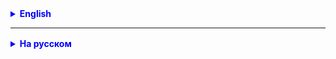 <details style="margin-top: 16px">
  <summary style="cursor: pointer; color: blue;"><b>English</b></summary>

## Interfaces Comparator and Comparable

`Comparable` and `Comparator` are interfaces that allow you to **compare** objects in Java.

- `Comparable` allows you to define the **natural order** of comparison for objects of a particular class.
- `Comparator` provides the ability to define **multiple ways of comparison** for a single class.

### Using Comparable

To use `Comparable`, a class must implement this interface and override the `compareTo()` method. Example:

```java
public class Person implements Comparable<Person> {
    private String name;
    private int age;

    // Constructors, getters, setters

    @Override
    public int compareTo(Person other) {
        return this.age - other.age;
    }
}
```

### Using Comparator

`Comparator` allows you to create custom comparison rules for objects. Example:

```java
public class PersonAgeComparator implements Comparator<Person> {
    @Override
    public int compare(Person p1, Person p2) {
        return p1.getAge() - p2.getAge();
    }
}
```

### What's the Difference Between Comparator and Comparable in Java?

In Java, the `Comparator` and `Comparable` interfaces are used for object comparison, but they serve different purposes:

1. `Comparable`:

- The `Comparable` interface allows an object to compare itself with another object.
- A class implementing `Comparable` provides the `compareTo` method, which defines how one object compares to another.
- Objects implementing `Comparable` can be naturally ordered, such as numbers or strings, and can be compared using the `compareTo` method.

2. `Comparator`:

- The `Comparator` interface represents an external comparator that can be used to compare objects, even if the class itself does not implement `Comparable`.
- You can create different `Comparator` instances for sorting objects based on different criteria.
- `Comparator` implements the `compare` method, which takes two objects and determines which one should come first.

**It's important to remember** that `Comparable` defines the natural order of comparison for objects of the same class, while `Comparator` allows you to create custom ways of comparing objects.

##### Practical Tasks

1. Create a `Student` class with `name` and `grade` fields. Implement the `Comparable` interface for it so that students can be sorted by grades.
2. Create a list of students and sort it using both `Comparator` and `Comparable`.

</details>

<hr>

<details style="margin-top: 16px">
  <summary style="cursor: pointer; color: blue;"><b>На русском</b></summary>

## Генерики

**Генерики** (generics) в Java представляют собой механизм, который позволяет создавать классы, интерфейсы и методы,
которые
работают с параметризованными типами данных. Они позволяют написать код, который будет работать с разными типами данных,
обеспечивая типовую безопасность. Типовая безопасность гарантирует, что вы не сможете вставить объект несовместимого
типа данных.

Вот простой пример использования генериков:

```java
public class Box<T> {
    private T content;

    public Box(T content) {
        this.content = content;
    }

    public T getContent() {
        return content;
    }
}
```

В этом примере `T` является параметром типа (type parameter), который может быть заменен на конкретный тип данных при
создании объекта класса `Box`. Например:

```
        Box<Integer> integerBox=new Box<>(42);
        Box<String> stringBox=new Box<>("Привет, мир!");

        Integer intValue=integerBox.getContent();
        String stringValue=stringBox.getContent();
```

- Использование обобщений делает код более гибким и безопасным. Примеры использования:

**Задача:** Напишите обобщенный метод `printArray`, который принимает массив любого типа данных и выводит его содержимое
на экран. Затем создайте два массива - один с целыми числами, другой с строками, и используйте `printArray` для их
вывода.

```java
public class GenericExample {
    public static <T> void printArray(T[] array) {
        for (T item : array) {
            System.out.print(item + " ");
        }
        System.out.println();
    }

    public static void main(String[] args) {
        Integer[] intArray = {1, 2, 3, 4, 5};
        String[] stringArray = {"Привет", "Мир", "Java"};

        System.out.println("Массив целых чисел:");
        printArray(intArray);

        System.out.println("Массив строк:");
        printArray(stringArray);
    }
}
```

### Практика:

- Напишите обобщенный интерфейс для калькулятора и несколько имплементаций с разными типами (Short, Double, Integer,
  Long) для интерфейса.

#### Пример:

````java
public class CalculatorImplDouble implements ICalculator<Double, Float> {

    @Override
    public Double add(Float a, Float b) {
        return a + b;
    }

    //...
}

public class CalculatorImplDouble implements ICalculator<Long, Integer> {

    @Override
    public Long add(Integer a, Integer b) {
        return a + b;
    }

    //...
}
````

- Напишите обобщенный метод `printArray`, который принимает массив любого типа данных и выводит его содержимое на экран.
  Затем создайте два массива - один с целыми числами, другой с строками, и объектом Car и используйте `printArray` для
  их вывода

````java
public class Car {

    /**
     * Статический счетчик. В этом примере используется для автоматической установки id в конструкторе
     */
    private static int carIdCounter = 0;

    private final Integer ID; // коснтанта/финальная переменная. Id не должна быть изменяемой после инициализации в конструкторе 
    private String brand;
    private String model;

    public Car(String brand,
               String model) {
        carIdCounter++; // добавляем 1 к каждому новому созданному объекту. Если объект создается через этот конструктор
        this.ID = carIdCounter; // присвоение значения для ID на основе счетчика
        this.brand = brand;
        this.model = model;
    }
}
````

````java
public class GenericExample {

    public static void main(String[] args) {
        Integer[] intArray = {1, 2, 3, 4, 5};
        String[] stringArray = {"Привет", "Мир", "Java"};
        Car[] carArray = {new Car("Toyota", "Camry"), new Car("Honda", "Civic")};

        System.out.println("Массив целых чисел:");
        printArray(intArray); // вызов обобщенного метода

        System.out.println("Массив строк:");
        printArray(stringArray); // вызов обобщенного метода 

        System.out.println("Массив машин:");
        printArray(carArray); // вызов обобщенного метода
    }
}
````

## Интерфейсы Comparator и Comparable

`Comparable` и `Comparator` - это интерфейсы, которые позволяют **сравнивать** объекты в Java.

- `Comparable` позволяет определить **естественный порядок** сравнения для объектов данного класса.
- `Comparator` предоставляет возможность определить **несколько способов сравнения** для одного класса.

### Использование Comparable

Чтобы использовать `Comparable`, класс должен реализовать этот интерфейс и переопределить метод `compareTo()`. Пример:

```java
public class Person implements Comparable<Person> {
    private String name;
    private int age;

    // Конструкторы, геттеры, сеттеры

    @Override
    public int compareTo(Person other) {
        return this.age - other.age;
    }
}
```

### Использование Comparator

`Comparator` позволяет создавать собственные правила сравнения для объектов. Пример:

```java
public class PersonAgeComparator implements Comparator<Person> {
    @Override
    public int compare(Person p1, Person p2) {
        return p1.getAge() - p2.getAge();
    }
}
```

### Чем отличается в Java Comparator от Comparable?

В Java интерфейсы `Comparator` и `Comparable` используются для сравнения объектов, но они имеют разные назначения:

1. `Comparable`:

- Интерфейс `Comparable` позволяет объекту сравнивать себя с другим объектом.
- Класс, реализующий `Comparable`, предоставляет метод `compareTo`, который определяет, как один объект сравнивается с
  другим.
- Объекты, реализующие `Comparable`, могут быть естественно упорядочены, например, числа или строки, их можно сравнивать
  с использованием метода `compareTo`.


2. `Comparator`:

- Интерфейс `Comparator` представляет собой внешний компаратор, который можно использовать для сравнения объектов, даже
  если класс сам по себе не реализует `Comparable`.
- Вы можете создать различные `Comparator` для сортировки объектов по разным критериям.
- `Comparator` реализует метод `compare`, который принимает два объекта и определяет, какой из них должен идти первым.

**Важно помнить**, что `Comparable` определяет естественный порядок сравнения для объектов данного класса, в то время
как `Comparator` позволяет создавать пользовательские способы сравнения объектов.

##### Практические задачи

1. Создайте класс `Student` с полями `name` и `grade`. Реализуйте для него интерфейс `Comparable` так, чтобы студенты
   сортировались по оценкам.
2. Создайте список студентов и отсортируйте его с использованием `Comparator` и `Comparable`.

</details>
